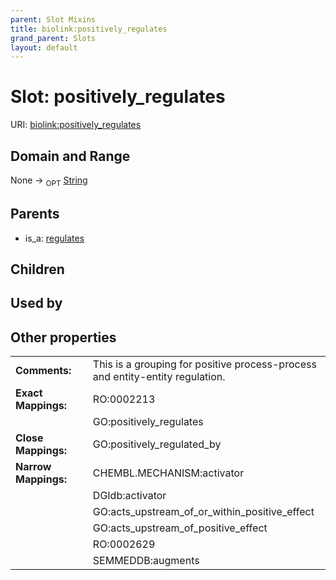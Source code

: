```yaml
---
parent: Slot Mixins
title: biolink:positively_regulates
grand_parent: Slots
layout: default
---
```


# Slot: positively_regulates




URI: [biolink:positively_regulates](https://w3id.org/biolink/vocab/positively_regulates)

## Domain and Range

None ->  <sub>OPT</sub> [String](types/String.md)

## Parents

 *  is_a: [regulates](regulates.md)

## Children


## Used by


## Other properties

|  |  |  |
| --- | --- | --- |
| **Comments:** | | This is a grouping for positive process-process and entity-entity regulation. |
| **Exact Mappings:** | | RO:0002213 |
|  | | GO:positively_regulates |
| **Close Mappings:** | | GO:positively_regulated_by |
| **Narrow Mappings:** | | CHEMBL.MECHANISM:activator |
|  | | DGIdb:activator |
|  | | GO:acts_upstream_of_or_within_positive_effect |
|  | | GO:acts_upstream_of_positive_effect |
|  | | RO:0002629 |
|  | | SEMMEDDB:augments |

